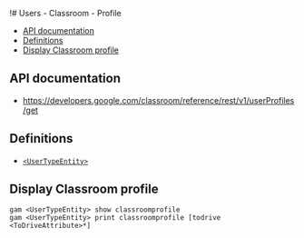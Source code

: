 !# Users - Classroom - Profile
- [API documentation](#api-documentation)
- [Definitions](#definitions)
- [Display Classroom profile](#display-classroom-profile)

## API documentation
* https://developers.google.com/classroom/reference/rest/v1/userProfiles/get

## Definitions
* [`<UserTypeEntity>`](Collections-of-Users)

## Display Classroom profile
```
gam <UserTypeEntity> show classroomprofile
gam <UserTypeEntity> print classroomprofile [todrive <ToDriveAttribute>*]
```
